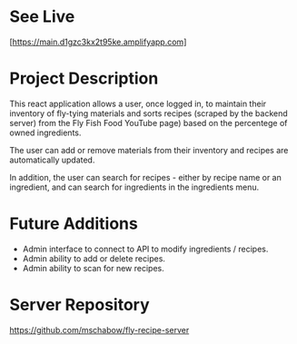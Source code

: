 # See Live
[https://main.d1gzc3kx2t95ke.amplifyapp.com]

# Project Description

This react application allows a user, once logged in, to maintain their inventory of fly-tying materials and sorts recipes (scraped by the backend server) from the Fly Fish Food YouTube page) based on the percentege of owned ingredients. 

The user can add or remove materials from their inventory and recipes are automatically updated.

In addition, the user can search for recipes - either by recipe name or an ingredient, and can search for ingredients in the ingredients menu.

# Future Additions

* Admin interface to connect to API to modify ingredients / recipes.
* Admin ability to add or delete recipes.
* Admin ability to scan for new recipes.


# Server Repository
https://github.com/mschabow/fly-recipe-server
